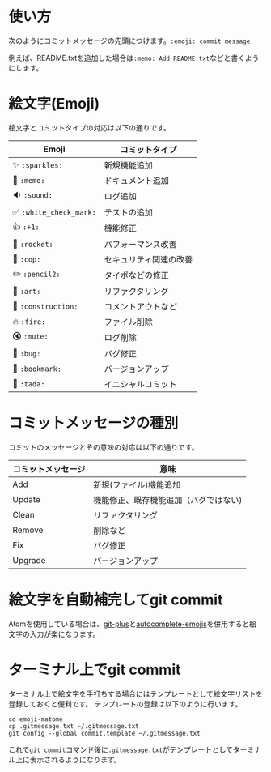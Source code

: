 # 使い方
次のようにコミットメッセージの先頭につけます。`:emoji: commit message`

例えば、README.txtを追加した場合は`:memo: Add README.txt`などと書くようにします。

# 絵文字(Emoji)
絵文字とコミットタイプの対応は以下の通りです。

|Emoji| コミットタイプ|
|---|---|
|✨ `:sparkles:` |新規機能追加|
|📝 `:memo:` |ドキュメント追加|
|🔉 `:sound:`|ログ追加|
|✅ `:white_check_mark:`|テストの追加|
|👍 `:+1:`|機能修正|
|🚀  `:rocket:` |パフォーマンス改善|
|👮  `:cop:`|セキュリティ関連の改善|
|✏️ `:pencil2:`|タイポなどの修正|
|🎨 `:art:`|リファクタリング|
|🚧 `:construction:`|コメントアウトなど|
|🔥 `:fire: `|ファイル削除|
|🔇  `:mute:`|ログ削除|
|🐛 `:bug:` |バグ修正|
|🔖  `:bookmark:` |バージョンアップ|
|🎉 `:tada:`|イニシャルコミット|

# コミットメッセージの種別
コミットのメッセージとその意味の対応は以下の通りです。

|コミットメッセージ | 意味|
|---|---|
|Add| 新規(ファイル)機能追加|
|Update| 機能修正、既存機能追加（バグではない)|
|Clean|リファクタリング|
|Remove|削除など|
|Fix|バグ修正|
|Upgrade|バージョンアップ|

# 絵文字を自動補完してgit commit
Atomを使用している場合は、[git-plus](https://atom.io/packages/git-plus)と[autocomplete-emojis](https://atom.io/packages/autocomplete-emojis)を併用すると絵文字の入力が楽になります。


# ターミナル上でgit commit
ターミナル上で絵文字を手打ちする場合にはテンプレートとして絵文字リストを登録しておくと便利です。
テンプレートの登録は以下のように行います。
```
cd emoji-matome
cp .gitmessage.txt ~/.gitmessage.txt
git config --global commit.template ~/.gitmessage.txt
```

これで`git commit`コマンド後に`.gitmessage.txt`がテンプレートとしてターミナル上に表示されるようになります。
